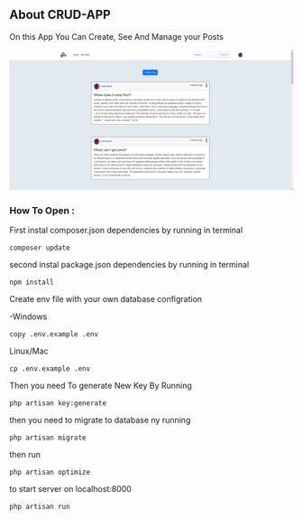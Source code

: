 

## About CRUD-APP

On this App You Can Create, See And Manage your Posts 

![image info](site.png)

### How To Open :



First instal composer.json dependencies by running in terminal

```bach 
composer update
```
second instal package.json dependencies by running in terminal
```bach 
npm install
```

Create env file with your own database configration

-Windows

```bach 
copy .env.example .env
```
Linux/Mac

```bach 
cp .env.example .env
```

Then you need To generate New Key By Running 


```bach 
php artisan key:generate
```

then you need to migrate to database ny running

```bach 
php artisan migrate
```

then run
```bach 
php artisan optimize
```

to start server on localhost:8000
```bach 
php artisan run
```


